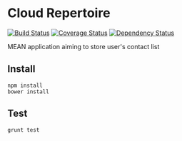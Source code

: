 # Cloud Repertoire
[![Build Status](https://travis-ci.org/ChristopheHoch/repertoire.png?branch=master)](https://travis-ci.org/ChristopheHoch/repertoire) [![Coverage Status](https://coveralls.io/repos/ChristopheHoch/repertoire/badge.png)](https://coveralls.io/r/ChristopheHoch/repertoire) [![Dependency Status](https://david-dm.org/ChristopheHoch/repertoire.png)](https://david-dm.org/ChristopheHoch/repertoire)

MEAN application aiming to store user's contact list

## Install

```
npm install
bower install
```

## Test

```
grunt test
```
